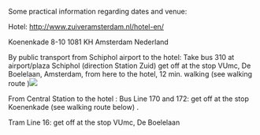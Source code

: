 Some practical information regarding dates and venue:

Hotel: http://www.zuiveramsterdam.nl/hotel-en/

Koenenkade 8-10 1081 KH Amsterdam Nederland

By public transport from Schiphol airport to the hotel: Take bus 310 at airport/plaza Schiphol (direction Station Zuid) get off at the stop VUmc, De Boelelaan, Amsterdam, from here to the hotel, 12 min. walking (see walking route )![](https://www.google.nl/maps/dir/De+Boelelaan+1117,+1081+HV+Amsterdam/Koenenkade+10,+1081+KH+Amsterdam/@52.3325083,4.8547264,17z/data=!3m1!4b1!4m14!4m13!1m5!1m1!1s0x47c5e1e2e626845f:0xa01a0dc26d04114b!2m2!1d4.8598158!2d52.3345709!1m5!1m1!1s0x47c5e1e42c8d5e47:0xc8f10fa0fd453c5a!2m2!1d4.852003!2d52.3315249!3e2)

From Central Station to the hotel : Bus Line 170 and 172: get off at the stop Koenenkade (see walking route below) .

Tram Line 16: get off at the stop VUmc, De Boelelaan 
